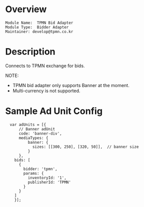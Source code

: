 # Overview

```
Module Name:  TPMN Bid Adapter
Module Type:  Bidder Adapter
Maintainer: develop@tpmn.co.kr
```

# Description

Connects to TPMN exchange for bids.

NOTE:
- TPMN bid adapter only supports Banner at the moment.
- Multi-currency is not supported.

# Sample Ad Unit Config
```
  var adUnits = [{
      // Banner adUnit
      code: 'banner-div',
	  mediaTypes: {
		  banner: {
		    sizes: [[300, 250], [320, 50]],  // banner size
		  }
	  },
    bids: [
      {
        bidder: 'tpmn',
        params: {
          inventoryId: '1',
          publisherId: 'TPMN'
        }
      }
    ]
    }];
```